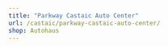 ```yaml
---
title: "Parkway Castaic Auto Center"
url: /castaic/parkway-castaic-auto-center/
shop: Autohaus
---
```

